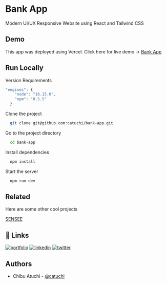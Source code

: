 # Bank App

Modern UI/UX Responsive Website using React and Tailwind CSS

## Demo

This app was deployed using Vercel. Click here for live demo -> [Bank App](https://bank-app-nine.vercel.app/)

## Run Locally

Version Requirements

```js
"engines": {
    "node": "16.15.0",
    "npm": "8.5.5"
  }
```

Clone the project

```bash
  git clone git@github.com:catuchi/bank-app.git
```

Go to the project directory

```bash
  cd bank-app
```

Install dependencies

```bash
  npm install
```

Start the server

```bash
  npm run dev
```

## Related

Here are some other cool projects

[SENSEE](https://github.com/catuchi/SENSEE)

## 🔗 Links

[![portfolio](https://img.shields.io/badge/my_portfolio-000?style=for-the-badge&logo=ko-fi&logoColor=white)](https://chibu-atuchi.netlify.app/)
[![linkedin](https://img.shields.io/badge/linkedin-0A66C2?style=for-the-badge&logo=linkedin&logoColor=white)](https://www.linkedin.com/in/chibu-atuchi/)
[![twitter](https://img.shields.io/badge/gmail-1DA1F2?style=for-the-badge&logo=gmail&logoColor=red)](mailto:atuchibueze@gmail.com)

## Authors

- Chibu Atuchi - [@catuchi](https://www.github.com/catuchi)
